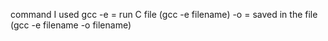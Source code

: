 command I used
gcc -e = run C file (gcc -e filename)
-o = saved in the file (gcc -e filename -o filename) 
